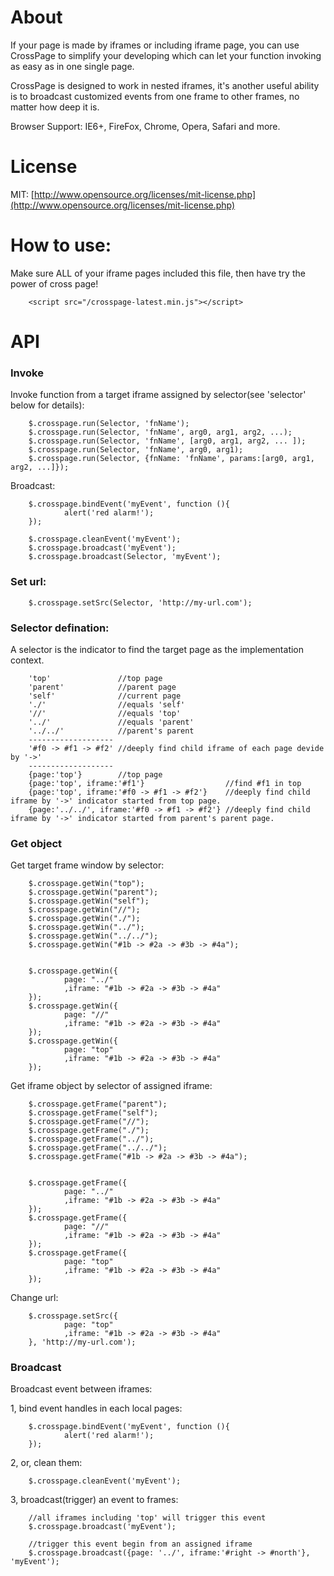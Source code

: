 About
=======

If your page is made by iframes or including iframe page, you can use CrossPage to simplify your developing which can let your function invoking as easy as in one single page.

CrossPage is designed to work in nested iframes, it's another useful ability is to broadcast customized events from one frame to other frames, no matter how deep it is.

Browser Support: IE6+, FireFox, Chrome, Opera, Safari and more.

License
=======
MIT: [http://www.opensource.org/licenses/mit-license.php](http://www.opensource.org/licenses/mit-license.php)


How to use:
=======
Make sure ALL of your iframe pages included this file, then have try the power of cross page!

        <script src="/crosspage-latest.min.js"></script>
        


API
=======

### Invoke

Invoke function from a target iframe assigned by selector(see 'selector' below for details):

        $.crosspage.run(Selector, 'fnName');
        $.crosspage.run(Selector, 'fnName', arg0, arg1, arg2, ...);
        $.crosspage.run(Selector, 'fnName', [arg0, arg1, arg2, ... ]);
        $.crosspage.run(Selector, 'fnName', arg0, arg1);
        $.crosspage.run(Selector, {fnName: 'fnName', params:[arg0, arg1, arg2, ...]});


Broadcast:

        $.crosspage.bindEvent('myEvent', function (){
                alert('red alarm!');
        });
        
        $.crosspage.cleanEvent('myEvent');
        $.crosspage.broadcast('myEvent');
        $.crosspage.broadcast(Selector, 'myEvent');

### Set url:
        
        $.crosspage.setSrc(Selector, 'http://my-url.com');


### Selector defination:
A selector is the indicator to find the target page as the implementation context.

        'top'               //top page
        'parent'            //parent page
        'self'              //current page
        './'                //equals 'self'
        '//'                //equals 'top'
        '../'               //equals 'parent'
        '../../'            //parent's parent
        -------------------
        '#f0 -> #f1 -> #f2' //deeply find child iframe of each page devide by '->' 
        -------------------
        {page:'top'}        //top page
        {page:'top', iframe:'#f1'}                  //find #f1 in top
        {page:'top', iframe:'#f0 -> #f1 -> #f2'}    //deeply find child iframe by '->' indicator started from top page.
        {page:'../../', iframe:'#f0 -> #f1 -> #f2'} //deeply find child iframe by '->' indicator started from parent's parent page.


### Get object
Get target frame window by selector:

        $.crosspage.getWin("top");
        $.crosspage.getWin("parent");
        $.crosspage.getWin("self");
        $.crosspage.getWin("//");
        $.crosspage.getWin("./");
        $.crosspage.getWin("../");
        $.crosspage.getWin("../../");		
        $.crosspage.getWin("#1b -> #2a -> #3b -> #4a");
        
        
        $.crosspage.getWin({ 
                page: "../"
                ,iframe: "#1b -> #2a -> #3b -> #4a"
        });				
        $.crosspage.getWin({ 
                page: "//"
                ,iframe: "#1b -> #2a -> #3b -> #4a"
        });
        $.crosspage.getWin({ 
                page: "top"
                ,iframe: "#1b -> #2a -> #3b -> #4a"
        });
        
Get iframe object by selector of assigned iframe:
        
        $.crosspage.getFrame("parent");
        $.crosspage.getFrame("self");
        $.crosspage.getFrame("//");
        $.crosspage.getFrame("./");
        $.crosspage.getFrame("../");
        $.crosspage.getFrame("../../");		
        $.crosspage.getFrame("#1b -> #2a -> #3b -> #4a");
        
                
        $.crosspage.getFrame({ 
                page: "../"
                ,iframe: "#1b -> #2a -> #3b -> #4a"
        });				
        $.crosspage.getFrame({ 
                page: "//"
                ,iframe: "#1b -> #2a -> #3b -> #4a"
        });
        $.crosspage.getFrame({ 
                page: "top"
                ,iframe: "#1b -> #2a -> #3b -> #4a"
        });
        
Change url:

        $.crosspage.setSrc({ 
                page: "top"
                ,iframe: "#1b -> #2a -> #3b -> #4a"
        }, 'http://my-url.com');

### Broadcast

Broadcast event between iframes:

1, bind event handles in each local pages:

        $.crosspage.bindEvent('myEvent', function (){
                alert('red alarm!');
        });

2, or, clean them:

        $.crosspage.cleanEvent('myEvent');

3, broadcast(trigger) an event to frames:

        //all iframes including 'top' will trigger this event
        $.crosspage.broadcast('myEvent');
        
        //trigger this event begin from an assigned iframe
        $.crosspage.broadcast({page: '../', iframe:'#right -> #north'}, 'myEvent');

